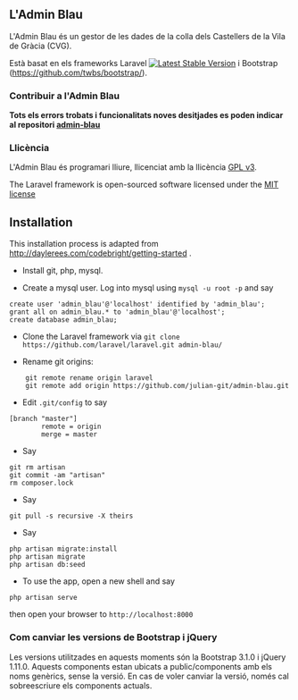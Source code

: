 ## L'Admin Blau

L'Admin Blau és un gestor de les dades de la colla dels Castellers de la Vila de Gràcia (CVG). 

Està basat en els frameworks Laravel [![Latest Stable Version](https://poser.pugx.org/laravel/framework/version.png)](https://packagist.org/packages/laravel/framework) i Bootstrap (https://github.com/twbs/bootstrap/).

### Contribuir a l'Admin Blau

**Tots els errors trobats i funcionalitats noves desitjades es poden indicar al repositori [admin-blau](https://github.com/julian-git/admin-blau/issues)**

### Llicència

L'Admin Blau és programari lliure, llicenciat amb la llicència [GPL v3](https://www.gnu.org/licenses/gpl.html).

The Laravel framework is open-sourced software licensed under the [MIT license](http://opensource.org/licenses/MIT)

## Installation

This installation process is adapted from http://daylerees.com/codebright/getting-started .

* Install git, php, mysql.

* Create a mysql user. Log into mysql using ```mysql -u root -p``` and say
```
create user 'admin_blau'@'localhost' identified by 'admin_blau';
grant all on admin_blau.* to 'admin_blau'@'localhost';
create database admin_blau;
```

* Clone the Laravel framework via ```git clone https://github.com/laravel/laravel.git admin-blau/```

* Rename git origins:
```
    git remote rename origin laravel
    git remote add origin https://github.com/julian-git/admin-blau.git
```

* Edit ```.git/config``` to say
```
[branch "master"]
        remote = origin 
        merge = master
```

* Say 
```
git rm artisan
git commit -am "artisan"
rm composer.lock
```

* Say 
```
git pull -s recursive -X theirs
```

* Say
```
php artisan migrate:install
php artisan migrate
php artisan db:seed
```

* To use the app, open a new shell and say 
```
php artisan serve
``` 
then open your browser to ```http://localhost:8000```

### Com canviar les versions de Bootstrap i jQuery

Les versions utilitzades en aquests moments són la Bootstrap 3.1.0 i jQuery 1.11.0.
Aquests components estan ubicats a public/components amb els noms genèrics, sense la versió. En cas de voler canviar la versió, només cal sobreescriure els components actuals.

